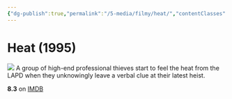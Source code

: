 ```yaml
---
{"dg-publish":true,"permalink":"/5-media/filmy/heat/","contentClasses":"movie","tags":["to-watch","фильм","#Action","#Crime","#Drama"],"created":"2024-01-20T05:36:45.386+07:00","updated":"2024-01-20T05:55:02.191+07:00"}
---
```


# Heat (1995)
![](https://m.media-amazon.com/images/M/MV5BYjZjNTJlZGUtZTE1Ny00ZDc4LTgwYjUtMzk0NDgwYzZjYTk1XkEyXkFqcGdeQXVyNjU0OTQ0OTY@._V1_SX300.jpg)
A group of high-end professional thieves start to feel the heat from the LAPD when they unknowingly leave a verbal clue at their latest heist.

**8.3** on [IMDB](https://www.imdb.com/title/tt0113277)

